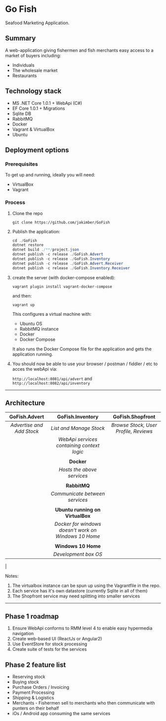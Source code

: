 # Go Fish

Seafood Marketing Application.

## Summary

A web-application giving fishermen and fish merchants easy
access to a market of buyers including:

- Individuals
- The wholesale market
- Restaurants

## Technology stack

- MS .NET Core 1.0.1 + WebApi (C#)
- EF Core 1.0.1 + Migrations
- Sqlite DB
- RabbitMQ
- Docker
- Vagrant & VirtualBox
- Ubuntu

## Deployment options

### Prerequisites

To get up and running, ideally you will need:

- VirtualBox
- Vagrant

### Process

1. Clone the repo

    `git clone https://github.com/jakimber/GoFish`

1. Publish the application:

    ```c#
    cd ./GoFish
    dotnet restore
    dotnet build ./**/project.json
    dotnet publish -c release ./GoFish.Advert
    dotnet publish -c release ./GoFish.Inventory
    dotnet publish -c release ./GoFish.Advert.Receiver
    dotnet publish -c release ./GoFish.Inventory.Receiver
    ```

1. create the server (with docker-compose enabled):

    `vagrant plugin install vagrant-docker-compose`

    and then:

    `vagrant up`

    This configures a virtual machine with:

    - Ubuntu OS
    - RabbitMQ instance
    - Docker
    - Docker Compose

    It also runs the Docker Compose file for the application and gets the application running.

1. You should now be able to use your browser / postman / fiddler / etc to acces the webApi via:

    `http://localhost:8081/api/advert` and `http://localhost:8082/api/inventory`

---

## Architecture

|GoFish.Advert|GoFish.Inventory|GoFish.Shopfront|
|:-:|:-:|:-:|
|_Advertise and Add Stock_|_List and Manage Stock_|_Browse Stock, User Profile, Reviews_|
|| _WebApi services containing context logic_
||||
||**Docker**|
|| _Hosts the above services_
||||
||**RabbitMQ**|
|| _Communicate between services_
||||
||**Ubuntu running on VirtualBox**|
|| _Docker for windows doesn't work on Windows 10 Home_
||||
||**Windows 10 Home**|
|| _Development box OS_
|

Notes:

1. The virtualbox instance can be spun up using the Vagrantfile in the repo.
1. Each service has it's own datastore (currently Sqlite in all of them)
1. The Shopfront service may need splitting into smaller services

---

## Phase 1 roadmap

1. Ensure WebApi conforms to RMM level 4 to enable easy hypermedia navigation
1. Create web-based UI (ReactJs or Angular2)
1. Use EventStore for stock processing
1. Create suite of tests for the services

## Phase 2 feature list

- Reserving stock
- Buying stock
- Purchase Orders / Invoicing
- Payment Processing
- Shipping & Logistics
- Merchants - Fishermen sell to merchants who then communicate with punters on their behalf
- iOs / Android app consuming the same services